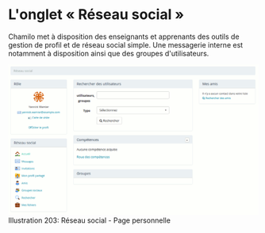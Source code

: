 # L'onglet « Réseau social »

Chamilo met à disposition des enseignants et apprenants des outils de gestion de profil et de réseau social simple. Une messagerie interne est notamment à disposition ainsi que des groupes d'utilisateurs.

![](../../.gitbook/assets/image279%20%281%29.png)Illustration 203: Réseau social - Page personnelle

